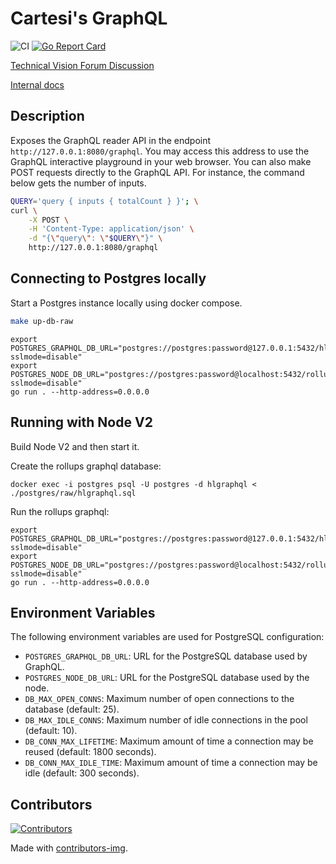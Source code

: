 # Cartesi's GraphQL

![CI](https://github.com/cartesi/rollups-graphql/actions/workflows/ci.yaml/badge.svg)
[![Go Report Card](https://goreportcard.com/badge/github.com/cartesi/rollups-graphql)](https://goreportcard.com/report/github.com/cartesi/rollups-graphql)

[Technical Vision Forum Discussion](https://governance.cartesi.io/t/convenience-layer-for-voucher-management-on-cartesi/401)

[Internal docs](./docs/convenience.md)

## Description

Exposes the GraphQL reader API in the endpoint `http://127.0.0.1:8080/graphql`.
You may access this address to use the GraphQL interactive playground in your web browser.
You can also make POST requests directly to the GraphQL API.
For instance, the command below gets the number of inputs.

```sh
QUERY='query { inputs { totalCount } }'; \
curl \
    -X POST \
    -H 'Content-Type: application/json' \
    -d "{\"query\": \"$QUERY\"}" \
    http://127.0.0.1:8080/graphql
```

## Connecting to Postgres locally

Start a Postgres instance locally using docker compose.

```sh
make up-db-raw
```

```shell
export POSTGRES_GRAPHQL_DB_URL="postgres://postgres:password@127.0.0.1:5432/hlgraphql?sslmode=disable"
export POSTGRES_NODE_DB_URL="postgres://postgres:password@localhost:5432/rollupsdb?sslmode=disable"
go run . --http-address=0.0.0.0
```

## Running with Node V2

Build Node V2 and then start it.

Create the rollups graphql database:

```shell
docker exec -i postgres psql -U postgres -d hlgraphql < ./postgres/raw/hlgraphql.sql
```

Run the rollups graphql:

```shell
export POSTGRES_GRAPHQL_DB_URL="postgres://postgres:password@127.0.0.1:5432/hlgraphql?sslmode=disable"
export POSTGRES_NODE_DB_URL="postgres://postgres:password@localhost:5432/rollupsdb?sslmode=disable"
go run . --http-address=0.0.0.0
```

## Environment Variables

The following environment variables are used for PostgreSQL configuration:

- `POSTGRES_GRAPHQL_DB_URL`: URL for the PostgreSQL database used by GraphQL.
- `POSTGRES_NODE_DB_URL`: URL for the PostgreSQL database used by the node.
- `DB_MAX_OPEN_CONNS`: Maximum number of open connections to the database (default: 25).
- `DB_MAX_IDLE_CONNS`: Maximum number of idle connections in the pool (default: 10).
- `DB_CONN_MAX_LIFETIME`: Maximum amount of time a connection may be reused (default: 1800 seconds).
- `DB_CONN_MAX_IDLE_TIME`: Maximum amount of time a connection may be idle (default: 300 seconds).

## Contributors

[![Contributors](https://contributors-img.firebaseapp.com/image?repo=cartesi/rollups-graphql)](https://github.com/cartesi/rollups-graphql/graphs/contributors)

Made with [contributors-img](https://contributors-img.firebaseapp.com).
